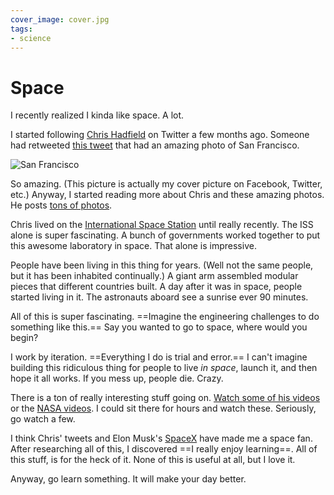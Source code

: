 ```yaml
---
cover_image: cover.jpg
tags:
- science
---
```


# Space

I recently realized I kinda like space. A lot.

I started following [Chris Hadfield](http://twitter.com/cmdr_hadfield) on Twitter a few months ago. Someone had retweeted [this tweet](https://twitter.com/Cmdr_Hadfield/status/294535736621936642) that had an amazing photo of San Francisco.

![San Francisco](sanfrancisco.jpg)

So amazing. (This picture is actually my cover picture on Facebook, Twitter, etc.) Anyway, I started reading more about Chris and these amazing photos. He posts [tons of photos](https://twitter.com/Cmdr_Hadfield/media/grid).

Chris lived on the [International Space Station](http://en.wikipedia.org/wiki/Iss) until really recently. The ISS alone is super fascinating. A bunch of governments worked together to put this awesome laboratory in space. That alone is impressive.

People have been living in this thing for years. (Well not the same people, but it has been inhabited continually.) A giant arm assembled modular pieces that different countries built. A day after it was in space, people started living in it. The astronauts aboard see a sunrise ever 90 minutes.

All of this is super fascinating. ==Imagine the engineering challenges to do something like this.== Say you wanted to go to space, where would you begin?

I work by iteration. ==Everything I do is trial and error.== I can't imagine building this ridiculous thing for people to live *in space*, launch it, and then hope it all works. If you mess up, people die. Crazy.

There is a ton of really interesting stuff going on. [Watch some of his videos](https://www.youtube.com/user/canadianspaceagency) or the [NASA videos](https://www.youtube.com/user/NASAtelevision). I could sit there for hours and watch these. Seriously, go watch a few.

I think Chris' tweets and Elon Musk's [SpaceX](http://spacex.com) have made me a space fan. After researching all of this, I discovered ==I really enjoy learning==. All of this stuff, is for the heck of it. None of this is useful at all, but I love it.

Anyway, go learn something. It will make your day better.
